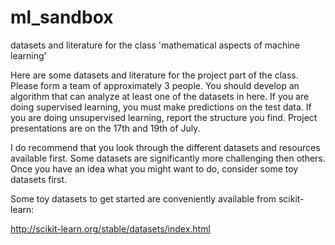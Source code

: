 # ml_sandbox
datasets and literature for the class 'mathematical aspects of machine learning'

Here are some datasets and literature for the project part of the class. Please
form a team of approximately 3 people. You should develop an algorithm that can
analyze at least one of the datasets in here. If you are doing supervised learning,
you must make predictions on the test data. If you are doing unsupervised learning,
report the structure you find. Project presentations are on the 17th and 19th of
July.

I do recommend that you look through the different datasets and resources available
first. Some datasets are significantly more challenging then others. Once you
have an idea what you might want to do, consider some toy datasets first.

Some toy datasets to get started are conveniently available from scikit-learn:

http://scikit-learn.org/stable/datasets/index.html

